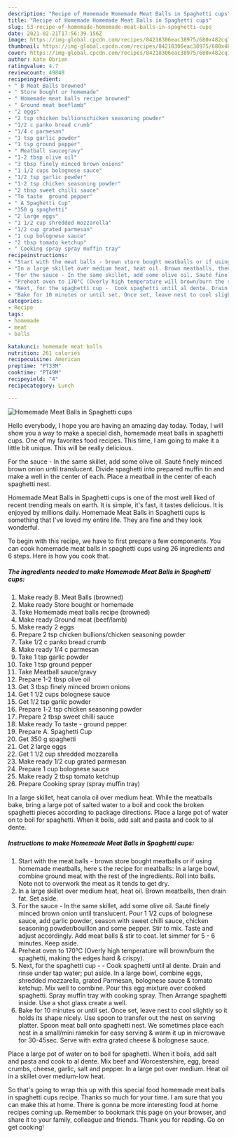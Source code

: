 ```yaml
---
description: "Recipe of Homemade Homemade Meat Balls in Spaghetti cups"
title: "Recipe of Homemade Homemade Meat Balls in Spaghetti cups"
slug: 53-recipe-of-homemade-homemade-meat-balls-in-spaghetti-cups
date: 2021-02-21T17:56:39.156Z
image: https://img-global.cpcdn.com/recipes/84218306eac38975/680x482cq70/homemade-meat-balls-in-spaghetti-cups-recipe-main-photo.jpg
thumbnail: https://img-global.cpcdn.com/recipes/84218306eac38975/680x482cq70/homemade-meat-balls-in-spaghetti-cups-recipe-main-photo.jpg
cover: https://img-global.cpcdn.com/recipes/84218306eac38975/680x482cq70/homemade-meat-balls-in-spaghetti-cups-recipe-main-photo.jpg
author: Kate Obrien
ratingvalue: 4.7
reviewcount: 49848
recipeingredient:
- " B Meat Balls browned"
- " Store bought or homemade"
- " Homemade meat balls recipe browned"
- " Ground meat beeflamb"
- "2 eggs"
- "2 tsp chicken bullionschicken seasoning powder"
- "1/2 c panko bread crumb"
- "1/4 c parmesan"
- "1 tsp garlic powder"
- "1 tsp ground pepper"
- " Meatball saucegravy"
- "1-2 tbsp olive oil"
- "3 tbsp finely minced brown onions"
- "1 1/2 cups bolognese sauce"
- "1/2 tsp garlic powder"
- "1-2 tsp chicken seasoning powder"
- "2 tbsp sweet chilli sauce"
- "To taste  ground pepper"
- " A Spaghetti Cup"
- "350 g spaghetti"
- "2 large eggs"
- "1 1/2 cup shredded mozzarella"
- "1/2 cup grated parmesan"
- "1 cup bolognese sauce"
- "2 tbsp tomato ketchup"
- " Cooking spray spray muffin tray"
recipeinstructions:
- "Start with the meat balls - brown store bought meatballs or if using homemade meatballs, here s the recipe for meatballs: In a large bowl, combine ground meat with the rest of the ingredients. Roll into balls. Note not to overwork the meat as it tends to get dry."
- "In a large skillet over medium heat, heat oil. Brown meatballs, then drain fat. Set aside."
- "For the sauce - In the same skillet, add some olive oil. Sauté finely minced brown onion until translucent. Pour 1 1/2 cups of bolognese sauce, add garlic powder, season with sweet chilli sauce, chicken seasoning powder/bouillon and some pepper. Stir to mix. Taste and adjust accordingly. Add meat balls &amp; stir to coat. let simmer for 5 - 6 minutes. Keep aside."
- "Preheat oven to 170°C (Overly high temperature will brown/burn the spaghetti, making the edges hard &amp; crispy)."
- "Next, for the spaghetti cup -  Cook spaghetti until al dente. Drain and rinse under tap water; put aside. In a large bowl, combine eggs, shredded mozzarella, grated Parmesan, bolognese sauce &amp; tomato ketchup. Mix well to combine. Pour this egg mixture over cooked spaghetti. Spray muffin tray with cooking spray. Then Arrange spaghetti inside. Use a shot glass create a well."
- "Bake for 10 minutes or until set. Once set, leave nest to cool slightly so it holds its shape nicely. Use spoon to transfer out the nest on serving platter. Spoon meat ball onto spaghetti nest. We sometimes place each nest in a small/mini ramekin for easy serving &amp; warm it up in microwave for 30-45sec. Serve with extra grated cheese &amp; bolognese sauce."
categories:
- Recipe
tags:
- homemade
- meat
- balls

katakunci: homemade meat balls 
nutrition: 261 calories
recipecuisine: American
preptime: "PT33M"
cooktime: "PT49M"
recipeyield: "4"
recipecategory: Lunch

---
```



![Homemade Meat Balls in Spaghetti cups](https://img-global.cpcdn.com/recipes/84218306eac38975/680x482cq70/homemade-meat-balls-in-spaghetti-cups-recipe-main-photo.jpg)

Hello everybody, I hope you are having an amazing day today. Today, I will show you a way to make a special dish, homemade meat balls in spaghetti cups. One of my favorites food recipes. This time, I am going to make it a little bit unique. This will be really delicious.

For the sauce - In the same skillet, add some olive oil. Sauté finely minced brown onion until translucent. Divide spaghetti into prepared muffin tin and make a well in the center of each. Place a meatball in the center of each spaghetti nest.

Homemade Meat Balls in Spaghetti cups is one of the most well liked of recent trending meals on earth. It is simple, it's fast, it tastes delicious. It is enjoyed by millions daily. Homemade Meat Balls in Spaghetti cups is something that I've loved my entire life. They are fine and they look wonderful.


To begin with this recipe, we have to first prepare a few components. You can cook homemade meat balls in spaghetti cups using 26 ingredients and 6 steps. Here is how you cook that.

<!--inarticleads1-->

##### The ingredients needed to make Homemade Meat Balls in Spaghetti cups:

1. Make ready  B. Meat Balls (browned)
1. Make ready  Store bought or homemade
1. Take  Homemade meat balls recipe (browned)
1. Make ready  Ground meat (beef/lamb)
1. Make ready 2 eggs
1. Prepare 2 tsp chicken bullions/chicken seasoning powder
1. Take 1/2 c panko bread crumb
1. Make ready 1/4 c parmesan
1. Take 1 tsp garlic powder
1. Take 1 tsp ground pepper
1. Take  Meatball sauce/gravy
1. Prepare 1-2 tbsp olive oil
1. Get 3 tbsp finely minced brown onions
1. Get 1 1/2 cups bolognese sauce
1. Get 1/2 tsp garlic powder
1. Prepare 1-2 tsp chicken seasoning powder
1. Prepare 2 tbsp sweet chilli sauce
1. Make ready To taste - ground pepper
1. Prepare  A. Spaghetti Cup
1. Get 350 g spaghetti
1. Get 2 large eggs
1. Get 1 1/2 cup shredded mozzarella
1. Make ready 1/2 cup grated parmesan
1. Prepare 1 cup bolognese sauce
1. Make ready 2 tbsp tomato ketchup
1. Prepare  Cooking spray (spray muffin tray)


In a large skillet, heat canola oil over medium heat. While the meatballs bake, bring a large pot of salted water to a boil and cook the broken spaghetti pieces according to package directions. Place a large pot of water on to boil for spaghetti. When it boils, add salt and pasta and cook to al dente. 

<!--inarticleads2-->

##### Instructions to make Homemade Meat Balls in Spaghetti cups:

1. Start with the meat balls - brown store bought meatballs or if using homemade meatballs, here s the recipe for meatballs: In a large bowl, combine ground meat with the rest of the ingredients. Roll into balls. Note not to overwork the meat as it tends to get dry.
1. In a large skillet over medium heat, heat oil. Brown meatballs, then drain fat. Set aside.
1. For the sauce - In the same skillet, add some olive oil. Sauté finely minced brown onion until translucent. Pour 1 1/2 cups of bolognese sauce, add garlic powder, season with sweet chilli sauce, chicken seasoning powder/bouillon and some pepper. Stir to mix. Taste and adjust accordingly. Add meat balls &amp; stir to coat. let simmer for 5 - 6 minutes. Keep aside.
1. Preheat oven to 170°C (Overly high temperature will brown/burn the spaghetti, making the edges hard &amp; crispy).
1. Next, for the spaghetti cup -  - Cook spaghetti until al dente. Drain and rinse under tap water; put aside. In a large bowl, combine eggs, shredded mozzarella, grated Parmesan, bolognese sauce &amp; tomato ketchup. Mix well to combine. Pour this egg mixture over cooked spaghetti. Spray muffin tray with cooking spray. Then Arrange spaghetti inside. Use a shot glass create a well.
1. Bake for 10 minutes or until set. Once set, leave nest to cool slightly so it holds its shape nicely. Use spoon to transfer out the nest on serving platter. Spoon meat ball onto spaghetti nest. We sometimes place each nest in a small/mini ramekin for easy serving &amp; warm it up in microwave for 30-45sec. Serve with extra grated cheese &amp; bolognese sauce.


Place a large pot of water on to boil for spaghetti. When it boils, add salt and pasta and cook to al dente. Mix beef and Worcestershire, egg, bread crumbs, cheese, garlic, salt and pepper. In a large pot over medium. Heat oil in a skillet over medium-low heat. 

So that's going to wrap this up with this special food homemade meat balls in spaghetti cups recipe. Thanks so much for your time. I am sure that you can make this at home. There is gonna be more interesting food at home recipes coming up. Remember to bookmark this page on your browser, and share it to your family, colleague and friends. Thank you for reading. Go on get cooking!
